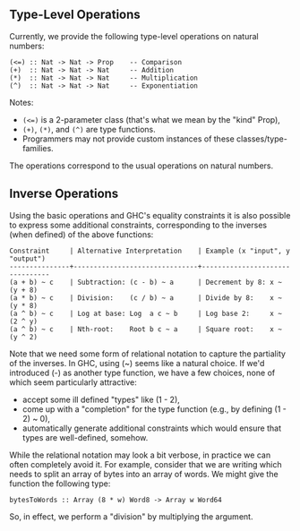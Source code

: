 ## Type-Level Operations


Currently, we provide the following type-level operations on natural numbers:

```wiki
(<=) :: Nat -> Nat -> Prop    -- Comparison
(+)  :: Nat -> Nat -> Nat     -- Addition
(*)  :: Nat -> Nat -> Nat     -- Multiplication
(^)  :: Nat -> Nat -> Nat     -- Exponentiation
```


Notes:

- `(<=)` is a 2-parameter class (that's what we mean by the "kind" Prop),
- `(+)`, `(*)`, and `(^)` are type functions.
- Programmers may not provide custom instances of these classes/type-families.


The operations correspond to the usual operations on natural numbers.

## Inverse Operations


Using the basic operations and GHC's equality constraints it is also possible to express
some additional constraints, corresponding to the inverses (when defined) of the above functions:

```wiki
Constraint     | Alternative Interpretation    | Example (x "input", y "output")
---------------+-------------------------------+--------------------------------
(a + b) ~ c    | Subtraction: (c - b) ~ a      | Decrement by 8: x ~ (y + 8)
(a * b) ~ c    | Division:    (c / b) ~ a      | Divide by 8:    x ~ (y * 8)
(a ^ b) ~ c    | Log at base: Log  a c ~ b     | Log base 2:     x ~ (2 ^ y)
(a ^ b) ~ c    | Nth-root:    Root b c ~ a     | Square root:    x ~ (y ^ 2)
```


Note that we need some form of relational notation to capture the partiality of the
inverses.  In GHC, using (\~) seems like a natural choice.  If we'd introduced (-)
as another type function, we have a few choices, none of which seem particularly attractive:

- accept some ill defined "types" like (1 - 2),
- come up with a "completion" for the type function (e.g., by defining (1 - 2) \~ 0),
- automatically generate additional constraints which would ensure that types are well-defined, somehow.


While the relational notation may look a bit verbose, in practice we can often completely avoid it.
For example, consider that we are writing which needs to split an array of bytes into an array of
words.  We might give the function the following type:

```wiki
bytesToWords :: Array (8 * w) Word8 -> Array w Word64
```


So, in effect, we perform a "division" by multiplying the argument.
